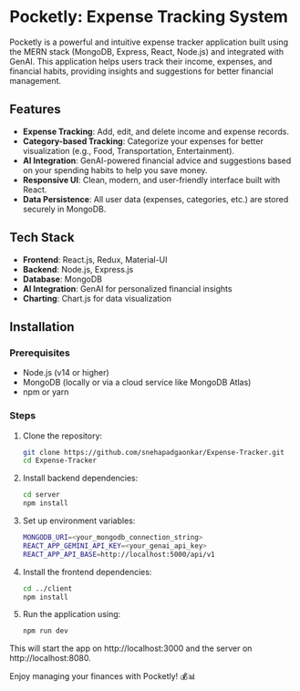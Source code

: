 # Pocketly: Expense Tracking System

Pocketly is a powerful and intuitive expense tracker application built using the MERN stack (MongoDB, Express, React, Node.js) and integrated with GenAI. This application helps users track their income, expenses, and financial habits, providing insights and suggestions for better financial management.

## Features

- **Expense Tracking**: Add, edit, and delete income and expense records.
- **Category-based Tracking**: Categorize your expenses for better visualization (e.g., Food, Transportation, Entertainment).
- **AI Integration**: GenAI-powered financial advice and suggestions based on your spending habits to help you save money.
- **Responsive UI**: Clean, modern, and user-friendly interface built with React.
- **Data Persistence**: All user data (expenses, categories, etc.) are stored securely in MongoDB.

## Tech Stack

- **Frontend**: React.js, Redux, Material-UI
- **Backend**: Node.js, Express.js
- **Database**: MongoDB
- **AI Integration**: GenAI for personalized financial insights
- **Charting**: Chart.js for data visualization

## Installation

### Prerequisites

- Node.js (v14 or higher)
- MongoDB (locally or via a cloud service like MongoDB Atlas)
- npm or yarn

### Steps

1. Clone the repository:

   ```bash
   git clone https://github.com/snehapadgaonkar/Expense-Tracker.git
   cd Expense-Tracker
   ```
2. Install backend dependencies:
    ```bash
    cd server
    npm install
    ```
3. Set up environment variables:
    ```bash
    MONGODB_URI=<your_mongodb_connection_string>
    REACT_APP_GEMINI_API_KEY=<your_genai_api_key>
    REACT_APP_API_BASE=http://localhost:5000/api/v1
    ```
4. Install the frontend dependencies:
    ```bash
    cd ../client
    npm install
    ```
5. Run the application using:
    ```bash
    npm run dev
    ```
This will start the app on http://localhost:3000 and the server on http://localhost:8080.

Enjoy managing your finances with Pocketly! 💰📊
